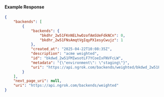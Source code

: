 <!-- Code generated for API Clients. DO NOT EDIT. -->

#### Example Response

```json
{
	"backends": [
		{
			"backends": {
				"bkdhr_2w51FKnNELhwOzofAmSUeFdkNCn": 0,
				"bkdhr_2w51FNsAmqtVgIqyPX1esyCwujz": 1
			},
			"created_at": "2025-04-22T10:08:35Z",
			"description": "acme weighted",
			"id": "bkdwd_2w51FMIwsotLF7YCoeIxFNVFcLW",
			"metadata": "{\"environment\": \"staging\"}",
			"uri": "https://api.ngrok.com/backends/weighted/bkdwd_2w51FMIwsotLF7YCoeIxFNVFcLW"
		}
	],
	"next_page_uri": null,
	"uri": "https://api.ngrok.com/backends/weighted"
}
```
